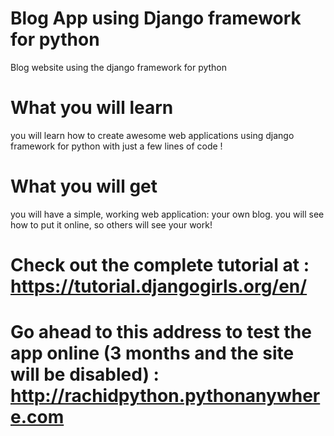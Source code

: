 # Blog App using Django framework for python
Blog website using the django framework for python 

# What you will learn 
you will learn how to create awesome web applications using django framework for python with just a few lines of code !

# What you will get
you will have a simple, working web application: your own blog. you will see how to put it online, so others will see your work!

# Check out the complete tutorial  at : https://tutorial.djangogirls.org/en/

# Go ahead to this address to test the app online (3 months and the site will be disabled) : http://rachidpython.pythonanywhere.com

